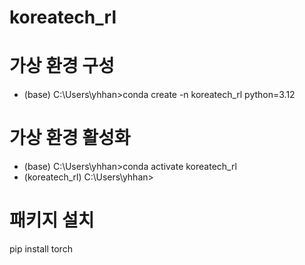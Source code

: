 # koreatech_rl

# 가상 환경 구성
- (base) C:\Users\yhhan>conda create -n koreatech_rl python=3.12

# 가상 환경 활성화
- (base) C:\Users\yhhan>conda activate koreatech_rl
- (koreatech_rl) C:\Users\yhhan> 

# 패키지 설치
pip install torch